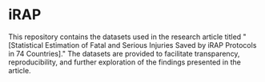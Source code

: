 # iRAP
This repository contains the datasets used in the research article titled "[Statistical Estimation of Fatal and Serious Injuries Saved by iRAP Protocols in 74 Countries]." The datasets are provided to facilitate transparency, reproducibility, and further exploration of the findings presented in the article.
